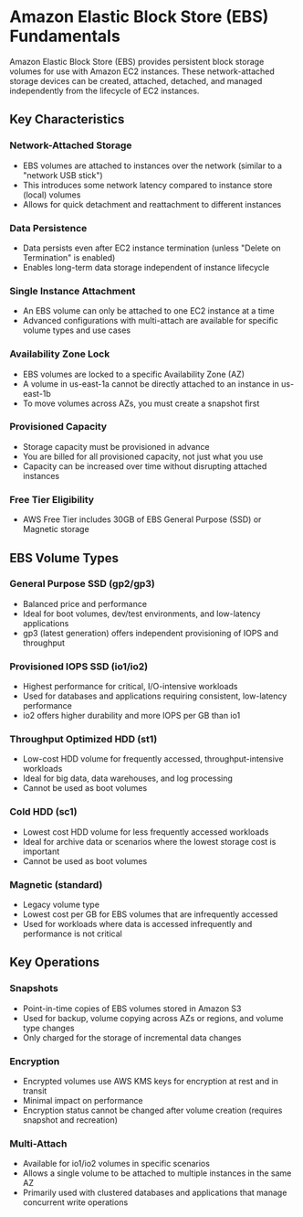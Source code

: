 # Amazon Elastic Block Store (EBS) Fundamentals

Amazon Elastic Block Store (EBS) provides persistent block storage volumes for use with Amazon EC2 instances. These network-attached storage devices can be created, attached, detached, and managed independently from the lifecycle of EC2 instances.

## Key Characteristics

### Network-Attached Storage
- EBS volumes are attached to instances over the network (similar to a "network USB stick")
- This introduces some network latency compared to instance store (local) volumes
- Allows for quick detachment and reattachment to different instances

### Data Persistence
- Data persists even after EC2 instance termination (unless "Delete on Termination" is enabled)
- Enables long-term data storage independent of instance lifecycle

### Single Instance Attachment
- An EBS volume can only be attached to one EC2 instance at a time
- Advanced configurations with multi-attach are available for specific volume types and use cases

### Availability Zone Lock
- EBS volumes are locked to a specific Availability Zone (AZ)
- A volume in us-east-1a cannot be directly attached to an instance in us-east-1b
- To move volumes across AZs, you must create a snapshot first

### Provisioned Capacity
- Storage capacity must be provisioned in advance
- You are billed for all provisioned capacity, not just what you use
- Capacity can be increased over time without disrupting attached instances

### Free Tier Eligibility
- AWS Free Tier includes 30GB of EBS General Purpose (SSD) or Magnetic storage

## EBS Volume Types

### General Purpose SSD (gp2/gp3)
- Balanced price and performance
- Ideal for boot volumes, dev/test environments, and low-latency applications
- gp3 (latest generation) offers independent provisioning of IOPS and throughput

### Provisioned IOPS SSD (io1/io2)
- Highest performance for critical, I/O-intensive workloads
- Used for databases and applications requiring consistent, low-latency performance
- io2 offers higher durability and more IOPS per GB than io1

### Throughput Optimized HDD (st1)
- Low-cost HDD volume for frequently accessed, throughput-intensive workloads
- Ideal for big data, data warehouses, and log processing
- Cannot be used as boot volumes

### Cold HDD (sc1)
- Lowest cost HDD volume for less frequently accessed workloads
- Ideal for archive data or scenarios where the lowest storage cost is important
- Cannot be used as boot volumes

### Magnetic (standard)
- Legacy volume type
- Lowest cost per GB for EBS volumes that are infrequently accessed
- Used for workloads where data is accessed infrequently and performance is not critical

## Key Operations

### Snapshots
- Point-in-time copies of EBS volumes stored in Amazon S3
- Used for backup, volume copying across AZs or regions, and volume type changes
- Only charged for the storage of incremental data changes

### Encryption
- Encrypted volumes use AWS KMS keys for encryption at rest and in transit
- Minimal impact on performance
- Encryption status cannot be changed after volume creation (requires snapshot and recreation)

### Multi-Attach
- Available for io1/io2 volumes in specific scenarios
- Allows a single volume to be attached to multiple instances in the same AZ
- Primarily used with clustered databases and applications that manage concurrent write operations